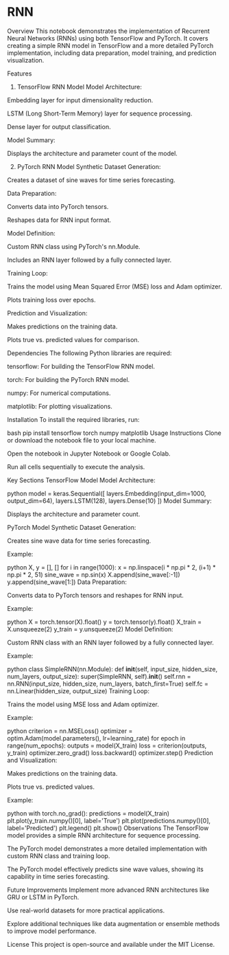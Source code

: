 # RNN
Overview
This notebook demonstrates the implementation of Recurrent Neural Networks (RNNs) using both TensorFlow and PyTorch. It covers creating a simple RNN model in TensorFlow and a more detailed PyTorch implementation, including data preparation, model training, and prediction visualization.

Features
1. TensorFlow RNN Model
Model Architecture:

Embedding layer for input dimensionality reduction.

LSTM (Long Short-Term Memory) layer for sequence processing.

Dense layer for output classification.

Model Summary:

Displays the architecture and parameter count of the model.

2. PyTorch RNN Model
Synthetic Dataset Generation:

Creates a dataset of sine waves for time series forecasting.

Data Preparation:

Converts data into PyTorch tensors.

Reshapes data for RNN input format.

Model Definition:

Custom RNN class using PyTorch's nn.Module.

Includes an RNN layer followed by a fully connected layer.

Training Loop:

Trains the model using Mean Squared Error (MSE) loss and Adam optimizer.

Plots training loss over epochs.

Prediction and Visualization:

Makes predictions on the training data.

Plots true vs. predicted values for comparison.

Dependencies
The following Python libraries are required:

tensorflow: For building the TensorFlow RNN model.

torch: For building the PyTorch RNN model.

numpy: For numerical computations.

matplotlib: For plotting visualizations.

Installation
To install the required libraries, run:

bash
pip install tensorflow torch numpy matplotlib
Usage Instructions
Clone or download the notebook file to your local machine.

Open the notebook in Jupyter Notebook or Google Colab.

Run all cells sequentially to execute the analysis.

Key Sections
TensorFlow Model
Model Architecture:

python
model = keras.Sequential([
    layers.Embedding(input_dim=1000, output_dim=64),
    layers.LSTM(128),
    layers.Dense(10)
])
Model Summary:

Displays the architecture and parameter count.

PyTorch Model
Synthetic Dataset Generation:

Creates sine wave data for time series forecasting.

Example:

python
X, y = [], []
for i in range(1000):
    x = np.linspace(i * np.pi * 2, (i+1) * np.pi * 2, 51)
    sine_wave = np.sin(x)
    X.append(sine_wave[:-1])
    y.append(sine_wave[1:])
Data Preparation:

Converts data to PyTorch tensors and reshapes for RNN input.

Example:

python
X = torch.tensor(X).float()
y = torch.tensor(y).float()
X_train = X.unsqueeze(2)
y_train = y.unsqueeze(2)
Model Definition:

Custom RNN class with an RNN layer followed by a fully connected layer.

Example:

python
class SimpleRNN(nn.Module):
    def __init__(self, input_size, hidden_size, num_layers, output_size):
        super(SimpleRNN, self).__init__()
        self.rnn = nn.RNN(input_size, hidden_size, num_layers, batch_first=True)
        self.fc = nn.Linear(hidden_size, output_size)
Training Loop:

Trains the model using MSE loss and Adam optimizer.

Example:

python
criterion = nn.MSELoss()
optimizer = optim.Adam(model.parameters(), lr=learning_rate)
for epoch in range(num_epochs):
    outputs = model(X_train)
    loss = criterion(outputs, y_train)
    optimizer.zero_grad()
    loss.backward()
    optimizer.step()
Prediction and Visualization:

Makes predictions on the training data.

Plots true vs. predicted values.

Example:

python
with torch.no_grad():
    predictions = model(X_train)
plt.plot(y_train.numpy()[0], label='True')
plt.plot(predictions.numpy()[0], label='Predicted')
plt.legend()
plt.show()
Observations
The TensorFlow model provides a simple RNN architecture for sequence processing.

The PyTorch model demonstrates a more detailed implementation with custom RNN class and training loop.

The PyTorch model effectively predicts sine wave values, showing its capability in time series forecasting.

Future Improvements
Implement more advanced RNN architectures like GRU or LSTM in PyTorch.

Use real-world datasets for more practical applications.

Explore additional techniques like data augmentation or ensemble methods to improve model performance.

License
This project is open-source and available under the MIT License.
